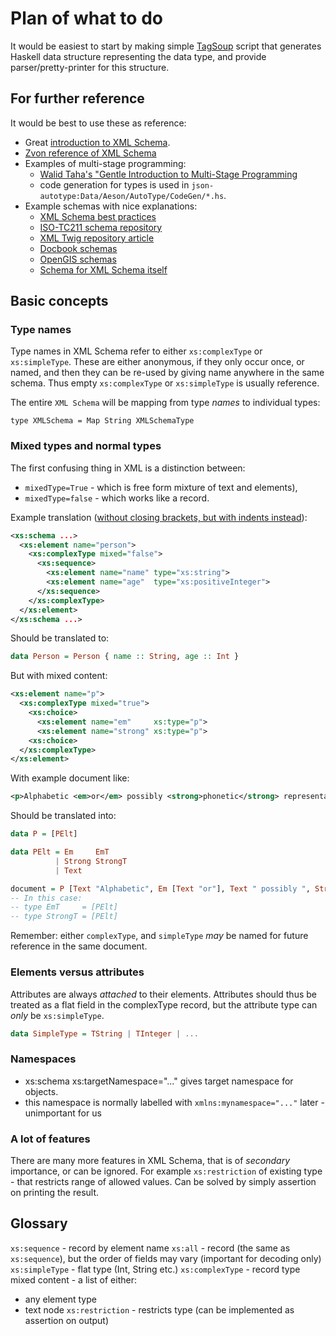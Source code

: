 # Plan of what to do

It would be easiest to start by making simple
[TagSoup](https://hackage.haskell.org/package/tagsoup) script that
generates Haskell data structure representing the data type, and provide
parser/pretty-printer for this structure.

## For further reference

It would be best to use these as reference:
* Great [introduction to XML Schema](https://www.w3schools.com/xml/schema_intro.asp).
* [Zvon reference of XML Schema](http://zvon.org/xxl/xmlSchema2001Reference/Output/Schema/index.html)
* Examples of multi-stage programming:
  - [Walid Taha's "Gentle Introduction to Multi-Stage Programming](https://www.cs.tufts.edu/~nr/cs257/archive/walid-taha/dspg04a.pdf)
  - code generation for types is used in `json-autotype:Data/Aeson/AutoType/CodeGen/*.hs`.
* Example schemas with nice explanations:
  - [XML Schema best practices](http://xml.coverpages.org/HP-StephensonSchemaBestPractices.pdf)
  - [ISO-TC211 schema repository](https://github.com/ISO-TC211/XML)
  - [XML Twig repository article](http://www.xmltwig.org/article/bw/bw_04-schema_repositories.html)
  - [Docbook schemas](http://www.oasis-open.org/docbook/xsd/)
  - [OpenGIS schemas](https://github.com/schema-repo/schema-repo)
  - [Schema for XML Schema itself](https://www.w3.org/TR/xmlschema-1/#normative-schemaSchema)

## Basic concepts

### Type names

Type names in XML Schema refer to either `xs:complexType` or `xs:simpleType`.
These are either anonymous, if they only occur once, or named, and then they can be re-used by giving
name anywhere in the same schema. Thus empty `xs:complexType` or `xs:simpleType` is usually reference.

The entire `XML Schema` will be mapping from type *names* to individual types:
```
type XMLSchema = Map String XMLSchemaType
```

### Mixed types and normal types

The first confusing thing in XML is a distinction between:
* `mixedType=True`  - which is free form mixture of text and elements),
* `mixedType=false` - which works like a record.

Example translation ([without closing brackets, but with indents instead](http://www.iro.umontreal.ca/~lapalme/ForestInsteadOfTheTrees/HTML/ch10s05.html)):
```xml
<xs:schema ...>
  <xs:element name="person">
    <xs:complexType mixed="false">
      <xs:sequence>
        <xs:element name="name" type="xs:string">
        <xs:element name="age"  type="xs:positiveInteger">
      </xs:sequence>
    </xs:complexType>
  </xs:element>
</xs:schema ...>
```

Should be translated to:
```haskell
data Person = Person { name :: String, age :: Int }
```

But with mixed content:
```xml
<xs:element name="p">
  <xs:complexType mixed="true">
    <xs:choice>
      <xs:element name="em"     xs:type="p">
      <xs:element name="strong" xs:type="p">
    <xs:choice>
  </xs:complexType>
</xs:element>
```
With example document like:
```xml
<p>Alphabetic <em>or</em> possibly <strong>phonetic</strong> representation.</p>
```


Should be translated into:
```haskell
data P = [PElt]

data PElt = Em     EmT
          | Strong StrongT
          | Text

document = P [Text "Alphabetic", Em [Text "or"], Text " possibly ", Strong [Text "phonetic"], Text " representation"]
-- In this case:
-- type EmT     = [PElt]
-- type StrongT = [PElt]
```
Remember: either `complexType`, and `simpleType` *may* be named for future reference in the same document.

### Elements versus attributes

Attributes are always *attached* to their elements.
Attributes should thus be treated as a flat field in the complexType record,
but the attribute type can *only* be `xs:simpleType`.
```haskell
data SimpleType = TString | TInteger | ...
```

### Namespaces
* xs:schema xs:targetNamespace="..." gives target namespace for objects.
* this namespace is normally labelled with `xmlns:mynamespace="..."` later - unimportant for us

### A lot of features

There are many more features in XML Schema, that is of *secondary* importance, or can be ignored.
For example `xs:restriction` of existing type - that restricts range of allowed values.
Can be solved by simply assertion on printing the result.

## Glossary
`xs:sequence` - record by element name
`xs:all` - record (the same as `xs:sequence`), but the order of fields may vary (important for decoding only)
`xs:simpleType` - flat type (Int, String etc.)
`xs:complexType` - record type
mixed content - a list of either:
  * any element type
  * text node
`xs:restriction` - restricts type (can be implemented as assertion on output)
